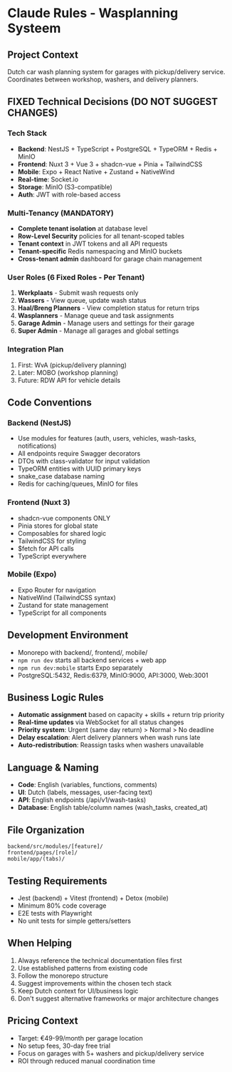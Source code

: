 # Claude Rules - Wasplanning Systeem

## Project Context
Dutch car wash planning system for garages with pickup/delivery service. Coordinates between workshop, washers, and delivery planners.

## FIXED Technical Decisions (DO NOT SUGGEST CHANGES)

### Tech Stack
- **Backend**: NestJS + TypeScript + PostgreSQL + TypeORM + Redis + MinIO
- **Frontend**: Nuxt 3 + Vue 3 + shadcn-vue + Pinia + TailwindCSS  
- **Mobile**: Expo + React Native + Zustand + NativeWind
- **Real-time**: Socket.io
- **Storage**: MinIO (S3-compatible)
- **Auth**: JWT with role-based access

### Multi-Tenancy (MANDATORY)
- **Complete tenant isolation** at database level
- **Row-Level Security** policies for all tenant-scoped tables
- **Tenant context** in JWT tokens and all API requests
- **Tenant-specific** Redis namespacing and MinIO buckets
- **Cross-tenant admin** dashboard for garage chain management

### User Roles (6 Fixed Roles - Per Tenant)
1. **Werkplaats** - Submit wash requests only
2. **Wassers** - View queue, update wash status  
3. **Haal/Breng Planners** - View completion status for return trips
4. **Wasplanners** - Manage queue and task assignments
5. **Garage Admin** - Manage users and settings for their garage
6. **Super Admin** - Manage all garages and global settings

### Integration Plan
1. First: WvA (pickup/delivery planning) 
2. Later: MOBO (workshop planning)
3. Future: RDW API for vehicle details

## Code Conventions

### Backend (NestJS)
- Use modules for features (auth, users, vehicles, wash-tasks, notifications)
- All endpoints require Swagger decorators
- DTOs with class-validator for input validation
- TypeORM entities with UUID primary keys
- snake_case database naming
- Redis for caching/queues, MinIO for files

### Frontend (Nuxt 3)  
- shadcn-vue components ONLY
- Pinia stores for global state
- Composables for shared logic
- TailwindCSS for styling
- $fetch for API calls
- TypeScript everywhere

### Mobile (Expo)
- Expo Router for navigation
- NativeWind (TailwindCSS syntax)
- Zustand for state management
- TypeScript for all components

## Development Environment
- Monorepo with backend/, frontend/, mobile/
- `npm run dev` starts all backend services + web app
- `npm run dev:mobile` starts Expo separately
- PostgreSQL:5432, Redis:6379, MinIO:9000, API:3000, Web:3001

## Business Logic Rules
- **Automatic assignment** based on capacity + skills + return trip priority
- **Real-time updates** via WebSocket for all status changes
- **Priority system**: Urgent (same day return) > Normal > No deadline
- **Delay escalation**: Alert delivery planners when wash runs late
- **Auto-redistribution**: Reassign tasks when washers unavailable

## Language & Naming
- **Code**: English (variables, functions, comments)
- **UI**: Dutch (labels, messages, user-facing text)
- **API**: English endpoints (/api/v1/wash-tasks)
- **Database**: English table/column names (wash_tasks, created_at)

## File Organization
```
backend/src/modules/[feature]/
frontend/pages/[role]/
mobile/app/(tabs)/
```

## Testing Requirements
- Jest (backend) + Vitest (frontend) + Detox (mobile)
- Minimum 80% code coverage
- E2E tests with Playwright
- No unit tests for simple getters/setters

## When Helping
1. Always reference the technical documentation files first
2. Use established patterns from existing code
3. Follow the monorepo structure
4. Suggest improvements within the chosen tech stack
5. Keep Dutch context for UI/business logic
6. Don't suggest alternative frameworks or major architecture changes

## Pricing Context
- Target: €49-99/month per garage location
- No setup fees, 30-day free trial
- Focus on garages with 5+ washers and pickup/delivery service
- ROI through reduced manual coordination time